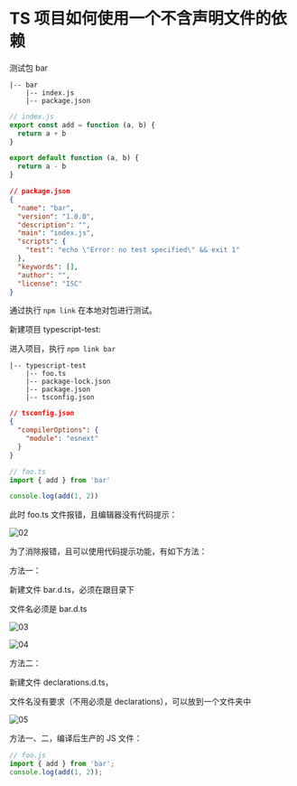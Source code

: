 # TS 项目如何使用一个不含声明文件的依赖

测试包 bar

```
|-- bar
    |-- index.js
    |-- package.json
```

```js
// index.js
export const add = function (a, b) {
  return a + b
}

export default function (a, b) {
  return a - b
}
```

```json
// package.json
{
  "name": "bar",
  "version": "1.0.0",
  "description": "",
  "main": "index.js",
  "scripts": {
    "test": "echo \"Error: no test specified\" && exit 1"
  },
  "keywords": [],
  "author": "",
  "license": "ISC"
}
```

通过执行 `npm link` 在本地对包进行测试。

新建项目 typescript-test:

进入项目，执行 `npm link bar`

```
|-- typescript-test
    |-- foo.ts
    |-- package-lock.json
    |-- package.json
    |-- tsconfig.json
```

```json
// tsconfig.json
{
  "compilerOptions": {
    "module": "esnext"
  }
}
```

```ts
// foo.ts
import { add } from 'bar'

console.log(add(1, 2))
```

此时 foo.ts 文件报错，且编辑器没有代码提示：

![02](/images/20230714/02.png)

为了消除报错，且可以使用代码提示功能，有如下方法：

方法一：

新建文件 bar.d.ts，必须在跟目录下

文件名必须是 bar.d.ts

![03](/images/20230714/03.png)

![04](/images/20230714/04.png)

方法二：

新建文件 declarations.d.ts，

文件名没有要求（不用必须是 declarations），可以放到一个文件夹中

![05](/images/20230714/05.png)

方法一、二，编译后生产的 JS 文件：

```js
// foo.js
import { add } from 'bar';
console.log(add(1, 2));
```
